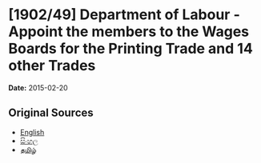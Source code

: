 # [1902/49] Department of Labour - Appoint the members to the Wages Boards for the Printing Trade and 14 other Trades

**Date:** 2015-02-20

## Original Sources

- [English](https://documents.gov.lk/view/extra-gazettes/2015/2/1902-49_E.pdf)
- [සිංහල](https://documents.gov.lk/view/extra-gazettes/2015/2/1902-49_S.pdf)
- [தமிழ்](https://documents.gov.lk/view/extra-gazettes/2015/2/1902-49_T.pdf)
